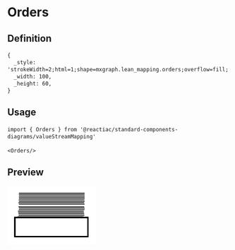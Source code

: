 # Orders

## Definition

```
{
  _style: 'strokeWidth=2;html=1;shape=mxgraph.lean_mapping.orders;overflow=fill;',
  _width: 100,
  _height: 60,
}
```

## Usage

```
import { Orders } from '@reactiac/standard-components-diagrams/valueStreamMapping'

<Orders/>
```

## Preview

<img src="./orders.png" width="200"/>

